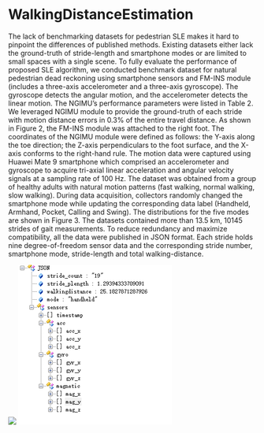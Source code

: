 # WalkingDistanceEstimation

The lack of benchmarking datasets for pedestrian SLE makes it hard to pinpoint the differences of published methods. Existing datasets either lack the ground-truth of stride-length and smartphone modes or are limited to small spaces with a single scene. To fully evaluate the performance of proposed SLE algorithm, we conducted benchmark dataset for natural pedestrian dead reckoning using smartphone sensors and FM-INS module (includes a three-axis accelerometer and a three-axis gyroscope). The gyroscope detects the angular motion, and the accelerometer detects the linear motion. The NGIMU’s performance parameters were listed in Table 2. We leveraged NGIMU module to provide the ground-truth of each stride with motion distance errors in 0.3% of the entire travel distance. As shown in Figure 2, the FM-INS module was attached to the right foot. The coordinates of the NGIMU module were defined as follows: the Y-axis along the toe direction; the Z-axis perpendiculars to the foot surface, and the X-axis conforms to the right-hand rule. The motion data were captured using Huawei Mate 9 smartphone which comprised an accelerometer and gyroscope to acquire tri-axial linear acceleration and angular velocity signals at a sampling rate of 100 Hz. The dataset was obtained from a group of healthy adults with natural motion patterns (fast walking, normal walking, slow walking). During data acquisition, collectors randomly changed the smartphone mode while updating the corresponding data label (Handheld, Armhand, Pocket, Calling and Swing). The distributions for the five modes are shown in Figure 3. The datasets contained more than 13.5 km, 10145 strides of gait measurements. To reduce redundancy and maximize compatibility, all the data were published in JSON format. Each stride holds nine degree-of-freedom sensor data and the corresponding stride number, smartphone mode, stride-length and total walking-distance. 

![](img/distribution.png)
![](img/Jsonformat.png)

